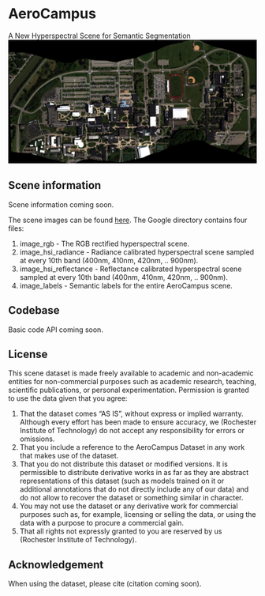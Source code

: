 # AeroCampus
A New Hyperspectral Scene for Semantic Segmentation
<img src="image_rgb.jpg" width="512">

## Scene information

Scene information coming soon. 

The scene images can be found [here](https://drive.google.com/drive/folders/1_eenUjORT25wOqAMvgp0x0v21vGZQUSH?usp=sharing). The Google directory contains four files: 
1. image_rgb - The RGB rectified hyperspectral scene.
2. image_hsi_radiance - Radiance calibrated hyperspectral scene sampled at every 10th band (400nm, 410nm, 420nm, .. 900nm).
3. image_hsi_reflectance - Reflectance calibrated hyperspectral scene sampled at every 10th band (400nm, 410nm, 420nm, .. 900nm).
4. image_labels - Semantic labels for the entire AeroCampus scene.

## Codebase
Basic code API coming soon.

## License

This scene dataset is made freely available to academic and non-academic entities for non-commercial purposes such as academic research, teaching, scientific publications, or personal experimentation. Permission is granted to use the data given that you agree:
1. That the dataset comes “AS IS”, without express or implied warranty. Although every effort has been made to ensure accuracy, we (Rochester Institute of Technology) do not accept any responsibility for errors or omissions.
2. That you include a reference to the AeroCampus Dataset in any work that makes use of the dataset.
3. That you do not distribute this dataset or modified versions. It is permissible to distribute derivative works in as far as they are abstract representations of this dataset (such as models trained on it or additional annotations that do not directly include any of our data) and do not allow to recover the dataset or something similar in character.
4. You may not use the dataset or any derivative work for commercial purposes such as, for example, licensing or selling the data, or using the data with a purpose to procure a commercial gain.
5. That all rights not expressly granted to you are reserved by us (Rochester Institute of Technology).

## Acknowledgement

When using the dataset, please cite (citation coming soon).

